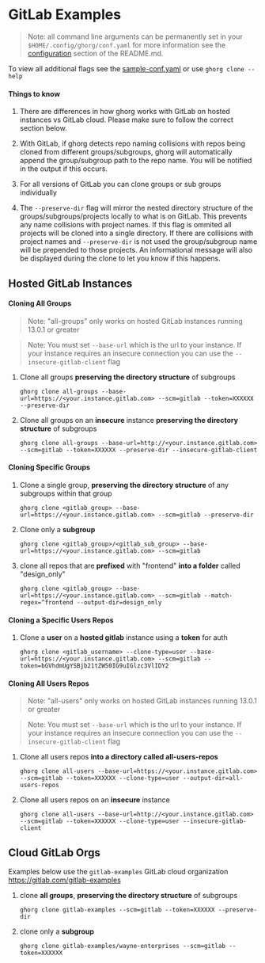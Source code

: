 # GitLab Examples

> Note: all command line arguments can be permanently set in your `$HOME/.config/ghorg/conf.yaml` for more information see the [configuration](https://github.com/gabrie30/ghorg#configuration) section of the README.md.

To view all additional flags see the [sample-conf.yaml](https://github.com/gabrie30/ghorg/blob/master/sample-conf.yaml) or use `ghorg clone --help`

#### Things to know

1. There are differences in how ghorg works with GitLab on hosted instances vs GitLab cloud. Please make sure to follow the correct section below.

1. With GitLab, if ghorg detects repo naming collisions with repos being cloned from different groups/subgroups, ghorg will automatically append the group/subgroup path to the repo name. You will be notified in the output if this occurs.

1. For all versions of GitLab you can clone groups or sub groups individually

1. The `--preserve-dir` flag will mirror the nested directory structure of the groups/subgroups/projects locally to what is on GitLab. This prevents any name collisions with project names. If this flag is ommited all projects will be cloned into a single directory. If there are collisions with project names and `--preserve-dir` is not used the group/subgroup name will be prepended to those projects. An informational message will also be displayed during the clone to let you know if this happens.

## Hosted GitLab Instances

#### Cloning All Groups

> Note: "all-groups" only works on hosted GitLab instances running 13.0.1 or greater

> Note: You must set `--base-url` which is the url to your instance. If your instance requires an insecure connection you can use the `--insecure-gitlab-client` flag

1. Clone all groups **preserving the directory structure** of subgroups

    ```
    ghorg clone all-groups --base-url=https://<your.instance.gitlab.com> --scm=gitlab --token=XXXXXX --preserve-dir
    ```

1. Clone all groups on an **insecure** instance **preserving the directory structure** of subgroups

    ```
    ghorg clone all-groups --base-url=http://<your.instance.gitlab.com> --scm=gitlab --token=XXXXXX --preserve-dir --insecure-gitlab-client
#### Cloning Specific Groups

1. Clone a single group, **preserving the directory structure** of any subgroups within that group

    ```
    ghorg clone <gitlab_group> --base-url=https://<your.instance.gitlab.com> --scm=gitlab --preserve-dir
    ```

1. Clone only a **subgroup**

    ```
    ghorg clone <gitlab_group>/<gitlab_sub_group> --base-url=https://<your.instance.gitlab.com> --scm=gitlab
    ```

1. clone all repos that are **prefixed** with "frontend" **into a folder** called "design_only"

    ```
    ghorg clone <gitlab_group> --base-url=https://<your.instance.gitlab.com> --scm=gitlab --match-regex=^frontend --output-dir=design_only
    ```
#### Cloning a Specific Users Repos

1. Clone a **user** on a **hosted gitlab** instance using a **token** for auth

    ```
    ghorg clone <gitlab_username> --clone-type=user --base-url=https://<your.instance.gitlab.com> --scm=gitlab --token=bGVhdmUgYSBjb21tZW50IG9uIGlzc3VlIDY2
    ```

#### Cloning All Users Repos

> Note: "all-users" only works on hosted GitLab instances running 13.0.1 or greater

> Note: You must set `--base-url` which is the url to your instance. If your instance requires an insecure connection you can use the `--insecure-gitlab-client` flag

1. Clone all users repos **into a directory called all-users-repos**

    ```
    ghorg clone all-users --base-url=https://<your.instance.gitlab.com> --scm=gitlab --token=XXXXXX --clone-type=user --output-dir=all-users-repos
    ```

1. Clone all users repos on an **insecure** instance

    ```
    ghorg clone all-users --base-url=http://<your.instance.gitlab.com> --scm=gitlab --token=XXXXXX --clone-type=user --insecure-gitlab-client

## Cloud GitLab Orgs

Examples below use the `gitlab-examples` GitLab cloud organization https://gitlab.com/gitlab-examples

1. clone **all groups**, **preserving the directory structure** of subgroups

    ```
    ghorg clone gitlab-examples --scm=gitlab --token=XXXXXX --preserve-dir
    ```

1. clone only a **subgroup**

    ```
    ghorg clone gitlab-examples/wayne-enterprises --scm=gitlab --token=XXXXXX
    ```
